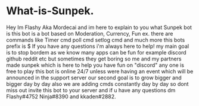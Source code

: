 # What-is-Sunpek.
Hey Im Flashy Aka Mordecai and im here to explain to you what Sunpek bot is this bot is a bot based on Moderation, Currency, Fun ex. there are commands like Timer cmd poll cmd setlog cmd and much more this bots prefix is $ If you have any questions i'm always here to help! my main goal is to stop bordem as we know many apps can be fun for example discord github reddit etc but sometimes they get boring so me and my partners made sunpek which is here to help you have fun on "discord" any one is free to play this bot is online 24/7 unless were having an event which will be announced in the support server our second goal is to grow bigger and bigger day by day also we are adding cmds constantly day by day so dont miss out invite this bot to your server and if u have any questions dm Flashy#4752 Ninja#8390 and kkaden#2882.     
